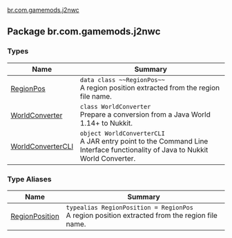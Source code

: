 [br.com.gamemods.j2nwc](./index.md)

## Package br.com.gamemods.j2nwc

### Types

| Name | Summary |
|---|---|
| [RegionPos](-region-pos/index.md) | `data class ~~RegionPos~~`<br>A region position extracted from the region file name. |
| [WorldConverter](-world-converter/index.md) | `class WorldConverter`<br>Prepare a conversion from a Java World 1.14+ to Nukkit. |
| [WorldConverterCLI](-world-converter-c-l-i/index.md) | `object WorldConverterCLI`<br>A JAR entry point to the Command Line Interface functionality of Java to Nukkit World Converter. |

### Type Aliases

| Name | Summary |
|---|---|
| [RegionPosition](-region-position.md) | `typealias RegionPosition = RegionPos`<br>A region position extracted from the region file name. |
